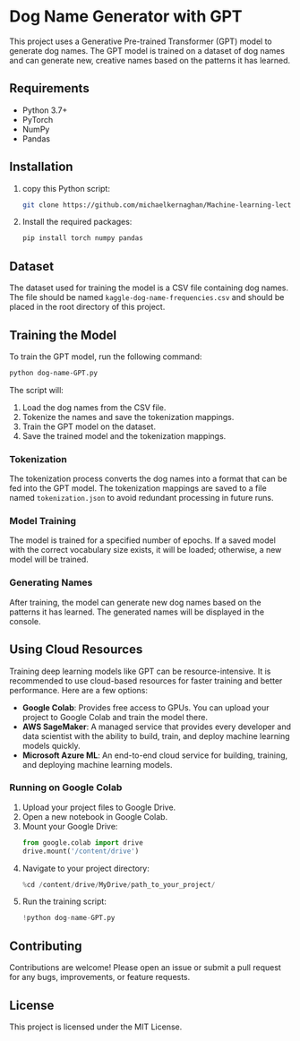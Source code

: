 # Dog Name Generator with GPT

This project uses a Generative Pre-trained Transformer (GPT) model to generate dog names. The GPT model is trained on a dataset of dog names and can generate new, creative names based on the patterns it has learned.

## Requirements

- Python 3.7+
- PyTorch
- NumPy
- Pandas

## Installation

1. copy this Python script:
    ```sh
    git clone https://github.com/michaelkernaghan/Machine-learning-lectures/blob/main/python/model-training/dog-name-GPT.py
    ```

2. Install the required packages:
    ```sh
    pip install torch numpy pandas
    ```

## Dataset

The dataset used for training the model is a CSV file containing dog names. The file should be named `kaggle-dog-name-frequencies.csv` and should be placed in the root directory of this project.

## Training the Model

To train the GPT model, run the following command:

```sh
python dog-name-GPT.py
```

The script will:
1. Load the dog names from the CSV file.
2. Tokenize the names and save the tokenization mappings.
3. Train the GPT model on the dataset.
4. Save the trained model and the tokenization mappings.

### Tokenization

The tokenization process converts the dog names into a format that can be fed into the GPT model. The tokenization mappings are saved to a file named `tokenization.json` to avoid redundant processing in future runs.

### Model Training

The model is trained for a specified number of epochs. If a saved model with the correct vocabulary size exists, it will be loaded; otherwise, a new model will be trained.

### Generating Names

After training, the model can generate new dog names based on the patterns it has learned. The generated names will be displayed in the console.

## Using Cloud Resources

Training deep learning models like GPT can be resource-intensive. It is recommended to use cloud-based resources for faster training and better performance. Here are a few options:

- **Google Colab**: Provides free access to GPUs. You can upload your project to Google Colab and train the model there.
- **AWS SageMaker**: A managed service that provides every developer and data scientist with the ability to build, train, and deploy machine learning models quickly.
- **Microsoft Azure ML**: An end-to-end cloud service for building, training, and deploying machine learning models.

### Running on Google Colab

1. Upload your project files to Google Drive.
2. Open a new notebook in Google Colab.
3. Mount your Google Drive:
    ```python
    from google.colab import drive
    drive.mount('/content/drive')
    ```
4. Navigate to your project directory:
    ```python
    %cd /content/drive/MyDrive/path_to_your_project/
    ```
5. Run the training script:
    ```python
    !python dog-name-GPT.py
    ```

## Contributing

Contributions are welcome! Please open an issue or submit a pull request for any bugs, improvements, or feature requests.

## License

This project is licensed under the MIT License.
```